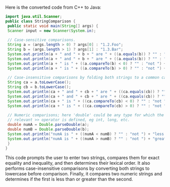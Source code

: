 Here is the converted code from C++ to Java:
```java
import java.util.Scanner;
public class StringComparison {
 public static void main(String[] args) {
 Scanner input = new Scanner(System.in);
 
 // Case-sensitive comparisons.
 String a = (args.length > 0) ? args[0] : "1.2.Foo";
 String b = (args.length > 1) ? args[1] : "1.3.Bar";
 System.out.println(a + " and " + b + " are " + ((a.equals(b)) ? "" : "not ") + "exactly equal.");
 System.out.println(a + " and " + b + " are " + ((a.equals(b)) ? "" : "not ") + "equal.");
 System.out.println(a + " is " + ((a.compareTo(b) < 0) ? "" : "not ") + "ordered before " + b + ".");
 System.out.println(a + " is " + ((a.compareTo(b) > 0) ? "" : "not ") + "ordered after " + b + ".");
 
 // Case-insensitive comparisons by folding both strings to a common case.
 String ca = a.toLowerCase();
 String cb = b.toLowerCase();
 System.out.println(ca + " and " + cb + " are " + ((ca.equals(cb)) ? "" : "not ") + "exactly equal.");
 System.out.println(ca + " and " + cb + " are " + ((ca.equals(cb)) ? "" : "not ") + "equal.");
 System.out.println(ca + " is " + ((ca.compareTo(cb) < 0) ? "" : "not ") + "ordered before " + cb + ".");
 System.out.println(ca + " is " + ((ca.compareTo(cb) > 0) ? "" : "not ") + "ordered after " + cb + ".");
 
 // Numeric comparisons; here 'double' could be any type for which the
 // relevant >> operator is defined, eg int, long, etc.
 double numA = Double.parseDouble(a);
 double numB = Double.parseDouble(b);
 System.out.println("numA is " + ((numA < numB) ? "" : "not ") + "less than numB.");
 System.out.println("numA is " + ((numA > numB) ? "" : "not ") + "greater than numB.");
 }
}
``` 
This code prompts the user to enter two strings, compares them for exact equality and inequality, and then determines their lexical order. It also performs case-insensitive comparisons by converting both strings to lowercase before comparison. Finally, it compares two numeric strings and determines if the first is less than or greater than the second.

